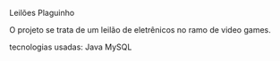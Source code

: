 Leilões Plaguinho

O projeto se trata de um leilão de eletrênicos no ramo de video games.

tecnologias usadas:
Java
MySQL
